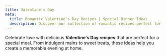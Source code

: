 ```yaml
---
title: Valentine's Day
meta:
  title: Romantic Valentine's Day Recipes | Special Dinner Ideas
  description: Discover our collection of romantic recipes perfect for Valentine's Day. From elegant starters and main courses to decadent desserts - create a special meal for your loved one.
---
```


Celebrate love with delicious **Valentine's Day recipes** that are perfect for a special meal. From indulgent mains to sweet treats, these ideas help you create a memorable evening at home.
